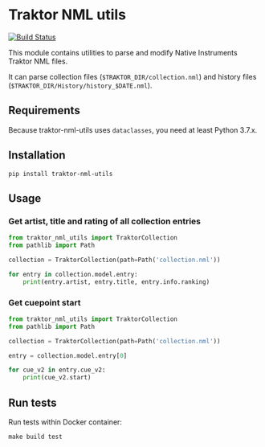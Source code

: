 # Traktor NML utils

[![Build Status](https://travis-ci.com/wolkenarchitekt/traktor-nml-utils.svg?branch=master)](https://travis-ci.com/wolkenarchitekt/traktor-nml-utils)

This module contains utilities to parse and modify Native Instruments Traktor NML files.

It can parse collection files (`$TRAKTOR_DIR/collection.nml`) and history 
files (`$TRAKTOR_DIR/History/history_$DATE.nml`).

## Requirements

Because traktor-nml-utils uses `dataclasses`, you need at least Python 3.7.x. 

## Installation

```shell
pip install traktor-nml-utils
```

## Usage

### Get artist, title and rating of all collection entries

```python
from traktor_nml_utils import TraktorCollection
from pathlib import Path

collection = TraktorCollection(path=Path('collection.nml'))

for entry in collection.model.entry:
    print(entry.artist, entry.title, entry.info.ranking)
```

### Get cuepoint start

```python
from traktor_nml_utils import TraktorCollection
from pathlib import Path

collection = TraktorCollection(path=Path('collection.nml'))

entry = collection.model.entry[0]

for cue_v2 in entry.cue_v2:
    print(cue_v2.start)
```


## Run tests

Run tests within Docker container:

```shell
make build test
```
